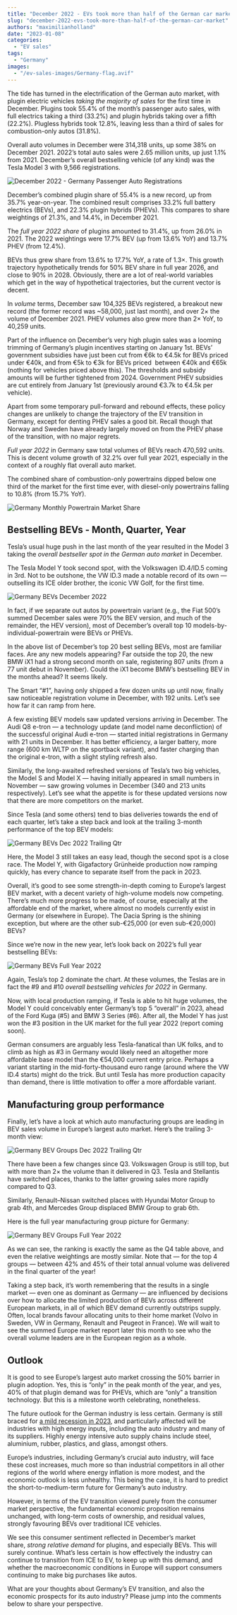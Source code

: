 ```yaml
---
title: "December 2022 - EVs took more than half of the German car market"
slug: "december-2022-evs-took-more-than-half-of-the-german-car-market"
authors: "maximilianholland"
date: "2023-01-08"
categories:
  - "EV sales"
tags:
  - "Germany"
images:
  - "/ev-sales-images/Germany-flag.avif"
---
```


The tide has turned in the electrification of the German auto market, with plugin electric vehicles _taking the majority of sales_ for the first time in December. Plugins took 55.4% of the month’s passenger auto sales, with full electrics taking a third (33.2%) and plugin hybrids taking over a fifth (22.2%). Plugless hybrids took 12.8%, leaving less than a third of sales for combustion-only autos (31.8%).

Overall auto volumes in December were 314,318 units, up some 38% on December 2021. 2022’s total auto sales were 2.65 million units, up just 1.1% from 2021. December’s overall bestselling vehicle (of any kind) was the Tesla Model 3 with 9,566 registrations.

![December 2022 - Germany Passenger Auto Registrations](ev-sales-images/2022-12-Germany-Passenger-Auto-Registrations.avif)

December’s combined plugin share of 55.4% is a new record, up from 35.7% year-on-year. The combined result comprises 33.2% full battery electrics (BEVs), and 22.3% plugin hybrids (PHEVs). This compares to share weightings of 21.3%, and 14.4%, in December 2021.

The _full year 2022 share_ of plugins amounted to 31.4%, up from 26.0% in 2021. The 2022 weightings were 17.7% BEV (up from 13.6% YoY) and 13.7% PHEV (from 12.4%).

BEVs thus grew share from 13.6% to 17.7% YoY, a rate of 1.3×. This growth trajectory hypothetically trends for 50% BEV share in full year 2026, and close to 90% in 2028. Obviously, there are a lot of real-world variables which get in the way of hypothetical trajectories, but the current vector is decent.

In _volume_ terms, December saw 104,325 BEVs registered, a breakout new record (the former record was ~58,000, just last month), and over 2× the volume of December 2021. PHEV volumes also grew more than 2× YoY, to 40,259 units.

Part of the influence on December’s very high plugin sales was a looming trimming of Germany’s plugin incentives starting on January 1st. BEVs’ government subsidies have just been cut from €6k to €4.5k for BEVs priced under €40k, and from €5k to €3k for BEVs priced  between €40k and €65k (nothing for vehicles priced above this). The thresholds and subsidy amounts will be further tightened from 2024. Government PHEV subsidies are cut entirely from January 1st (previously around €3.7k to €4.5k per vehicle).

Apart from some temporary pull-forward and rebound effects, these policy changes are unlikely to change the trajectory of the EV transition in Germany, except for denting PHEV sales a good bit. Recall though that Norway and Sweden have already largely moved on from the PHEV phase of the transition, with no major regrets.

_Full year 2022_ in Germany saw total volumes of BEVs reach 470,592 units. This is decent volume growth of 32.2% over full year 2021, especially in the context of a roughly flat overall auto market.

The combined share of combustion-only powertrains dipped below one third of the market for the first time ever, with diesel-only powertrains falling to 10.8% (from 15.7% YoY).

![Germany Monthly Powertrain Market Share](ev-sales-images/2022-12-Germany-Monthly-Powertrain-Market-Share.avif)

## Bestselling BEVs - Month, Quarter, Year

Tesla’s usual huge push in the last month of the year resulted in the Model 3 taking the _overall bestseller spot in the German auto market_ in December.

The Tesla Model Y took second spot, with the Volkswagen ID.4/ID.5 coming in 3rd. Not to be outshone, the VW ID.3 made a notable record of its own — outselling its ICE older brother, the iconic VW Golf, for the first time.

![Germany BEVs December 2022](ev-sales-images/2022-12-Germany-BEVs.avif)

In fact, if we separate out autos by powertrain variant (e.g., the Fiat 500’s summed December sales were 70% the BEV version, and much of the remainder, the HEV version), most of December’s overall top 10 models-by-individual-powertrain were BEVs or PHEVs.

In the above list of December’s top 20 best selling BEVs, most are familiar faces. Are any new models appearing? Far outside the top 20, the new BMW iX1 had a strong second month on sale, registering 807 units (from a 77 unit debut in November). Could the iX1 become BMW’s bestselling BEV in the months ahead? It seems likely.

The Smart “#1”, having only shipped a few dozen units up until now, finally saw noticeable registration volume in December, with 192 units. Let’s see how far it can ramp from here.

A few existing BEV models saw updated versions arriving in December. The Audi Q8 e-tron — a technology update (and model name deconfliction) of the successful original Audi e-tron — started initial registrations in Germany with 21 units in December. It has better efficiency, a larger battery, more range (600 km WLTP on the sportback variant), and faster charging than the original e-tron, with a slight styling refresh also.

Similarly, the long-awaited refreshed versions of Tesla’s two big vehicles, the Model S and Model X — having initially appeared in small numbers in November — saw growing volumes in December (340 and 213 units respectively). Let’s see what the appetite is for these updated versions now that there are more competitors on the market.

Since Tesla (and some others) tend to bias deliveries towards the end of each quarter, let’s take a step back and look at the trailing 3-month performance of the top BEV models:

![Germany BEVs Dec 2022 Trailing Qtr](ev-sales-images/2022-12-Germany-BEVs-Trailing-Qtr.avif)

Here, the Model 3 still takes an easy lead, though the second spot is a close race. The Model Y, with Gigafactory Grünheide production now ramping quickly, has every chance to separate itself from the pack in 2023.

Overall, it’s good to see some strength-in-depth coming to Europe’s largest BEV market, with a decent variety of high-volume models now competing. There’s much more progress to be made, of course, especially at the affordable end of the market, where almost no models currently exist in Germany (or elsewhere in Europe). The Dacia Spring is the shining exception, but where are the other sub-€25,000 (or even sub-€20,000) BEVs?

Since we’re now in the new year, let’s look back on 2022’s full year bestselling BEVs:

![Germany BEVs Full Year 2022](ev-sales-images/2022-Germany-BEVs-Full-Year.avif)

Again, Tesla’s top 2 dominate the chart. At these volumes, the Teslas are in fact the #9 and #10 _overall bestselling vehicles for 2022_ in Germany.

Now, with local production ramping, if Tesla is able to hit huge volumes, the Model Y could conceivably enter Germany’s top 5 “overall” in 2023, ahead of the Ford Kuga (#5) and BMW 3 Series (#6). After all, the Model Y has just won the #3 position in the UK market for the full year 2022 (report coming soon).

German consumers are arguably less Tesla-fanatical than UK folks, and to climb as high as #3 in Germany would likely need an altogether more affordable base model than the €54,000 current entry price. Perhaps a variant starting in the mid-forty-thousand euro range (around where the VW ID.4 starts) might do the trick. But until Tesla has more production capacity than demand, there is little motivation to offer a more affordable variant.

## Manufacturing group performance

Finally, let’s have a look at which auto manufacturing groups are leading in BEV sales volume in Europe’s largest auto market. Here’s the trailing 3-month view:

![Germany BEV Groups Dec 2022 Trailing Qtr](ev-sales-images/2022-12-Germany-BEV-Groups-Trailing-Qtr.avif)

There have been a few changes since Q3. Volkswagen Group is still top, but with more than 2× the volume than it delivered in Q3. Tesla and Stellantis have switched places, thanks to the latter growing sales more rapidly compared to Q3.

Similarly, Renault–Nissan switched places with Hyundai Motor Group to grab 4th, and Mercedes Group displaced BMW Group to grab 6th.

Here is the full year manufacturing group picture for Germany:

![Germany BEV Groups Full Year 2022](ev-sales-images/2022-Germany-BEV-Groups-Full-Year.avif)

As we can see, the ranking is exactly the same as the Q4 table above, and even the relative weightings are mostly similar. Note that — for the top 4 groups — between 42% and 45% of their total annual volume was delivered in the final quarter of the year!

Taking a step back, it’s worth remembering that the results in a single market — even one as dominant as Germany — are influenced by decisions over how to allocate the limited production of BEVs across different European markets, in all of which BEV demand currently outstrips supply. Often, local brands favour allocating units to their home market (Volvo in Sweden, VW in Germany, Renault and Peugeot in France). We will wait to see the summed Europe market report later this month to see who the overall volume leaders are in the European region as a whole.

## Outlook

It is good to see Europe’s largest auto market crossing the 50% barrier in plugin adoption. Yes, this is “only” in the peak month of the year, and yes, 40% of that plugin demand was for PHEVs, which are “only” a transition technology. But this is a milestone worth celebrating, nonetheless.

The future outlook for the German industry is less certain. Germany is still braced for [a mild recession in 2023](https://www.msn.com/en-us/money/markets/nearly-three-in-five-german-industry-associations-foresee-gloomy-2023/ar-AA15HsGo), and particularly affected will be industries with high energy inputs, including the auto industry and many of its suppliers. Highly energy intensive auto supply chains include steel, aluminium, rubber, plastics, and glass, amongst others.

Europe’s industries, including Germany’s crucial auto industry, will face these cost increases, much more so than industrial competitors in all other regions of the world where energy inflation is more modest, and the economic outlook is less unhealthy. This being the case, it is hard to predict the short-to-medium-term future for Germany’s auto industry.

However, in terms of the EV transition viewed purely from the consumer market perspective, the fundamental economic proposition remains unchanged, with long-term costs of ownership, and residual values, strongly favouring BEVs over traditional ICE vehicles.

We see this consumer sentiment reflected in December’s market share, _strong relative demand_ for plugins, and especially BEVs. This will surely continue. What’s less certain is how effectively the industry can continue to transition from ICE to EV, to keep up with this demand, and whether the macroeconomic conditions in Europe will support consumers continuing to make big purchases like autos.

What are your thoughts about Germany’s EV transition, and also the economic prospects for its auto industry? Please jump into the comments below to share your perspective.
